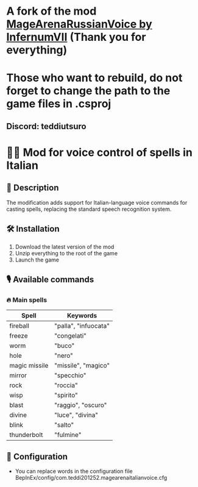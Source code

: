# A fork of the mod [MageArenaRussianVoice by InfernumVII](https://github.com/InfernumVII/MageArenaRussianVoice) (Thank you for everything)
# Those who want to rebuild, do not forget to change the path to the game files in .csproj
## Discord: teddiutsuro

# 🧙‍♂️ Mod for voice control of spells in Italian

## 📌 Description
The modification adds support for Italian-language voice commands for casting spells, replacing the standard speech recognition system.

## 🛠 Installation
1. Download the latest version of the mod
2. Unzip everything to the root of the game
3. Launch the game

## 🎙 Available commands

### 🔥 Main spells
| Spell | Keywords |
|-------------------|-----------------------|
| fireball | "palla", "infuocata" |
| freeze | "congelati" |
| worm | "buco" |
| hole | "nero" |
| magic missile | "missile", "magico" |
| mirror | "specchio" |
| rock | "roccia" |
| wisp | "spirito" |
| blast | "raggio", "oscuro" |
| divine | "luce", "divina" |
| blink | "salto" |
| thunderbolt | "fulmine" |

## 🔮 Configuration
- You can replace words in the configuration file BepInEx/config/com.teddi201252.magearenaitalianvoice.cfg
